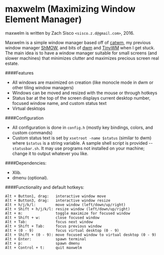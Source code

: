 # maxwelm (Maximizing Window Element Manager)

maxwelm is written by Zach Sisco `<sisco.z.d@gmail.com>`, 2016.

Maxwelm is a simple window manager based off of [catwm](https://github.com/pyknite/catwm), my previous window manager [ShMOW](https://github.com/zsisco/ShMOW), and bits of [dwm](http://dwm.suckless.org) and [TinyWM](https://github.com/mackstann/tinywm) when I get stuck. 
The main idea is to have a window manager suitable for small screens (and slower machines) that minimizes clutter and maximizes precious screen real estate.

####Features
- All windows are maximized on creation (like monocle mode in dwm or other tiling window managers)
- Windows can be moved and resized with the mouse or through hotkeys
- Status bar at the top of the screen displays current desktop number, focused window name, and custom status text
- Virtual desktops

####Configuration
- All configuration is done in `config.h` (mostly key bindings, colors, and custom commands)
- Custom status text is set by `xsetroot -name $status` (similar to dwm) where `$status` is a string variable. A sample shell script is provided -- `statusbar.sh`. It may use programs not installed on your machine; change it to output whatever you like. 

####Dependencies:
- Xlib.
- dmenu (optional).

####Functionality and default hotkeys:
```
Alt + Button1, drag:   interactive window move
Alt + Button3, drag:   interactive window resize
Alt + h/j/k/l:         move window (left/down/up/right)
Alt + Shift + h/j/k/l: resize window (left/down/up/right)
Alt + m:               toggle maximize for focused window
Alt + Shift + w:       close focused window
Alt + Tab:             focus next window
Alt + Shift + Tab:     focus previous window
Alt + (0 - 9)          focus virtual desktop (0 - 9)
Alt + Shift + (0 - 9): move focused window to virtual desktop (0 - 9)
Alt + Enter:           spawn terminal
Alt + p:               spawn dmenu
Alt + Control + t:     quit maxwelm
```
